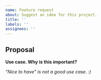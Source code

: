 ```yaml
---
name: Feature request
about: Suggest an idea for this project.
title: ''
labels: ''
assignees: ''
---
```


<!--

    Please do *NOT* ask usage questions in Github issues.

    If your issue is not a feature request or bug report use our community support.

    https://prometheus.io/community/

-->
## Proposal
**Use case. Why is this important?**

*“Nice to have” is not a good use case. :)*

